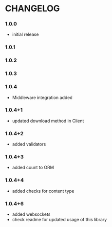 # CHANGELOG

### 1.0.0
- initial release

### 1.0.1

### 1.0.2

### 1.0.3

### 1.0.4
- Middleware integration added

### 1.0.4+1
- updated download method in Client

### 1.0.4+2
- added validators

### 1.0.4+3
- added count to ORM

### 1.0.4+4
- added checks for content type
### 1.0.4+6
- added websockets
- check readme for updated usage of this library